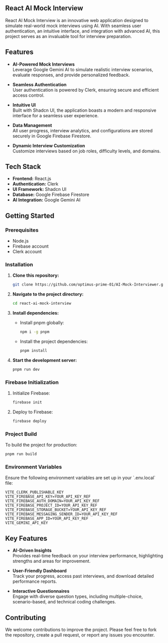 ## React AI Mock Interview

React AI Mock Interview is an innovative web application designed to simulate real-world mock interviews using AI. With seamless user authentication, an intuitive interface, and integration with advanced AI, this project serves as an invaluable tool for interview preparation.

## Features

- **AI-Powered Mock Interviews**  
  Leverage Google Gemini AI to simulate realistic interview scenarios, evaluate responses, and provide personalized feedback.
  
- **Seamless Authentication**  
  User authentication is powered by Clerk, ensuring secure and efficient access control.

- **Intuitive UI**  
  Built with Shadcn UI, the application boasts a modern and responsive interface for a seamless user experience.

- **Data Management**  
  All user progress, interview analytics, and configurations are stored securely in Google Firebase Firestore.

- **Dynamic Interview Customization**  
  Customize interviews based on job roles, difficulty levels, and domains.

## Tech Stack

- **Frontend:** React.js
- **Authentication:** Clerk
- **UI Framework:** Shadcn UI
- **Database:** Google Firebase Firestore
- **AI Integration:** Google Gemini AI

## Getting Started

### Prerequisites

- Node.js
- Firebase account
- Clerk account

### Installation

1. **Clone this repository:**

   ```bash
   git clone https://github.com/optimus-prime-01/AI-Mock-Interviewer.git
   ```

2. **Navigate to the project directory:**

   ```bash
   cd react-ai-mock-interview
   ```

3. **Install dependencies:**

   - Install pnpm globally:
   
     ```bash
     npm i -g pnpm
     ```

   - Install the project dependencies:

     ```bash
     pnpm install
     ```

4. **Start the development server:**

   ```bash
   pnpm run dev
   ```

### Firebase Initialization

1. Initialize Firebase:

   ```bash
   firebase init
   ```

2. Deploy to Firebase:

   ```bash
   firebase deploy
   ```

### Project Build

To build the project for production:

```bash
pnpm run build
```

### Environment Variables

Ensure the following environment variables are set up in your \`.env.local\` file:

```
VITE_CLERK_PUBLISHABLE_KEY
VITE_FIREBASE_API_KEY=YOUR_API_KEY_REF
VITE_FIREBASE_AUTH_DOMAIN=YOUR_API_KEY_REF
VITE_FIREBASE_PROJECT_ID=YOUR_API_KEY_REF
VITE_FIREBASE_STORAGE_BUCKET=YOUR_API_KEY_REF
VITE_FIREBASE_MESSAGING_SENDER_ID=YOUR_API_KEY_REF
VITE_FIREBASE_APP_ID=YOUR_API_KEY_REF
VITE_GEMINI_API_KEY
```

## Key Features

- **AI-Driven Insights**  
  Provides real-time feedback on your interview performance, highlighting strengths and areas for improvement.

- **User-Friendly Dashboard**  
  Track your progress, access past interviews, and download detailed performance reports.

- **Interactive Questionnaires**  
  Engage with diverse question types, including multiple-choice, scenario-based, and technical coding challenges.

## Contributing

We welcome contributions to improve the project. Please feel free to fork the repository, create a pull request, or report any issues you encounter.
